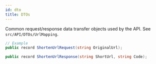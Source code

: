 ```yaml
---
id: dto
title: DTOs
---
```


Common request/response data transfer objects used by the API. See `src/API/DTOs/UrlMapping`.

```csharp
// Example
public record ShortenUrlRequest(string OriginalUrl);

public record ShortenUrlResponse(string ShortUrl, string Code);
```
